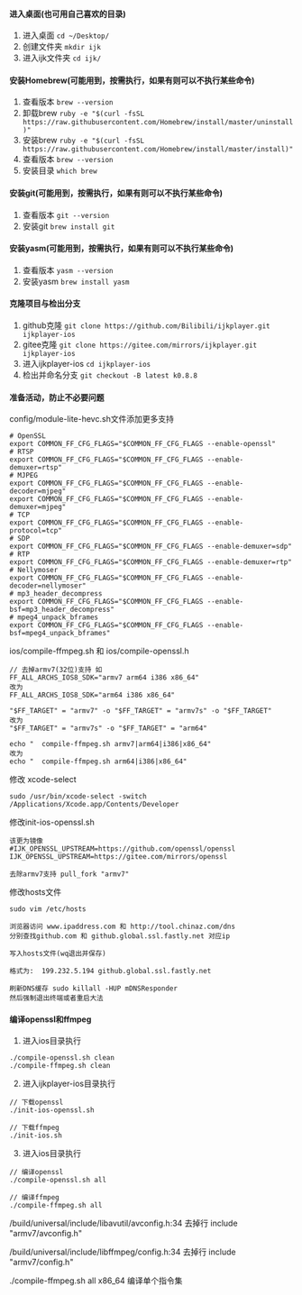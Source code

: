 #### 进入桌面(也可用自己喜欢的目录)

1. 进入桌面 ``` cd ~/Desktop/ ```
2. 创建文件夹 ``` mkdir ijk ```
3. 进入ijk文件夹 ``` cd ijk/ ```

#### 安装Homebrew(可能用到，按需执行，如果有则可以不执行某些命令)

1. 查看版本 ``` brew --version ```
2. 卸载brew ``` ruby -e "$(curl -fsSL https://raw.githubusercontent.com/Homebrew/install/master/uninstall)" ```  
3. 安装brew ``` ruby -e "$(curl -fsSL https://raw.githubusercontent.com/Homebrew/install/master/install)" ```
4. 查看版本 ``` brew --version ``` 
5. 安装目录	 ``` which brew ```

#### 安装git(可能用到，按需执行，如果有则可以不执行某些命令)

1. 查看版本 ``` git --version ```
2. 安装git ``` brew install git ```

#### 安装yasm(可能用到，按需执行，如果有则可以不执行某些命令)

1. 查看版本 ``` yasm --version ``` 
2. 安装yasm  ``` brew install yasm ```

#### 克隆项目与检出分支

1. github克隆 ``` git clone https://github.com/Bilibili/ijkplayer.git ijkplayer-ios ```
2. gitee克隆 ``` git clone https://gitee.com/mirrors/ijkplayer.git ijkplayer-ios ```
3. 进入ijkplayer-ios ``` cd ijkplayer-ios ```
4. 检出并命名分支 ``` git checkout -B latest k0.8.8 ```

#### 准备活动，防止不必要问题

config/module-lite-hevc.sh文件添加更多支持

```
# OpenSSL
export COMMON_FF_CFG_FLAGS="$COMMON_FF_CFG_FLAGS --enable-openssl"
# RTSP
export COMMON_FF_CFG_FLAGS="$COMMON_FF_CFG_FLAGS --enable-demuxer=rtsp"
# MJPEG
export COMMON_FF_CFG_FLAGS="$COMMON_FF_CFG_FLAGS --enable-decoder=mjpeg"
export COMMON_FF_CFG_FLAGS="$COMMON_FF_CFG_FLAGS --enable-demuxer=mjpeg"
# TCP
export COMMON_FF_CFG_FLAGS="$COMMON_FF_CFG_FLAGS --enable-protocol=tcp"
# SDP
export COMMON_FF_CFG_FLAGS="$COMMON_FF_CFG_FLAGS --enable-demuxer=sdp"
# RTP
export COMMON_FF_CFG_FLAGS="$COMMON_FF_CFG_FLAGS --enable-demuxer=rtp"
# Nellymoser
export COMMON_FF_CFG_FLAGS="$COMMON_FF_CFG_FLAGS --enable-decoder=nellymoser"
# mp3_header_decompress
export COMMON_FF_CFG_FLAGS="$COMMON_FF_CFG_FLAGS --enable-bsf=mp3_header_decompress"
# mpeg4_unpack_bframes
export COMMON_FF_CFG_FLAGS="$COMMON_FF_CFG_FLAGS --enable-bsf=mpeg4_unpack_bframes"
```
 
ios/compile-ffmpeg.sh 和 ios/compile-openssl.h

```
// 去掉armv7(32位)支持 如
FF_ALL_ARCHS_IOS8_SDK="armv7 arm64 i386 x86_64" 
改为 
FF_ALL_ARCHS_IOS8_SDK="arm64 i386 x86_64"

"$FF_TARGET" = "armv7" -o "$FF_TARGET" = "armv7s" -o "$FF_TARGET"
改为
"$FF_TARGET" = "armv7s" -o "$FF_TARGET" = "arm64"

echo "  compile-ffmpeg.sh armv7|arm64|i386|x86_64"
改为
echo "  compile-ffmpeg.sh arm64|i386|x86_64"
```

修改 xcode-select

```
sudo /usr/bin/xcode-select -switch /Applications/Xcode.app/Contents/Developer
```

修改init-ios-openssl.sh

```
该更为镜像
#IJK_OPENSSL_UPSTREAM=https://github.com/openssl/openssl
IJK_OPENSSL_UPSTREAM=https://gitee.com/mirrors/openssl

去除armv7支持 pull_fork "armv7"
```

修改hosts文件

```
sudo vim /etc/hosts

浏览器访问 www.ipaddress.com 和 http://tool.chinaz.com/dns 
分别查找github.com 和 github.global.ssl.fastly.net 对应ip

写入hosts文件(wq退出并保存)

格式为:  199.232.5.194 github.global.ssl.fastly.net

刷新DNS缓存 sudo killall -HUP mDNSResponder
然后强制退出终端或者重启大法
```

#### 编译openssl和ffmpeg

1. 进入ios目录执行

```
./compile-openssl.sh clean
./compile-ffmpeg.sh clean
```

2. 进入ijkplayer-ios目录执行

```
// 下载openssl
./init-ios-openssl.sh

// 下载ffmpeg
./init-ios.sh
```

3. 进入ios目录执行

```
// 编译openssl
./compile-openssl.sh all

// 编译ffmpeg
./compile-ffmpeg.sh all
```

/build/universal/include/libavutil/avconfig.h:34 
去掉行 include "armv7/avconfig.h"

/build/universal/include/libffmpeg/config.h:34
去掉行 include "armv7/config.h"

./compile-ffmpeg.sh all x86_64 编译单个指令集